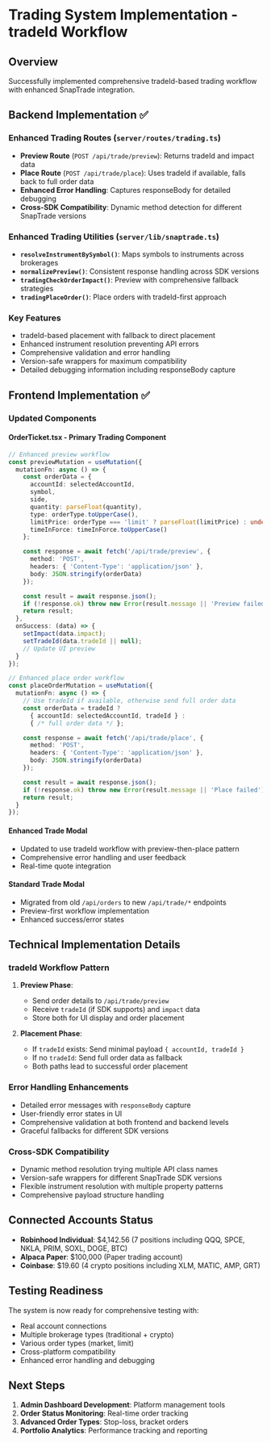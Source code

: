 # Trading System Implementation - tradeId Workflow

## Overview
Successfully implemented comprehensive tradeId-based trading workflow with enhanced SnapTrade integration.

## Backend Implementation ✅

### Enhanced Trading Routes (`server/routes/trading.ts`)
- **Preview Route** (`POST /api/trade/preview`): Returns tradeId and impact data
- **Place Route** (`POST /api/trade/place`): Uses tradeId if available, falls back to full order data
- **Enhanced Error Handling**: Captures responseBody for detailed debugging
- **Cross-SDK Compatibility**: Dynamic method detection for different SnapTrade versions

### Enhanced Trading Utilities (`server/lib/snaptrade.ts`)
- **`resolveInstrumentBySymbol()`**: Maps symbols to instruments across brokerages
- **`normalizePreview()`**: Consistent response handling across SDK versions
- **`tradingCheckOrderImpact()`**: Preview with comprehensive fallback strategies
- **`tradingPlaceOrder()`**: Place orders with tradeId-first approach

### Key Features
- tradeId-based placement with fallback to direct placement
- Enhanced instrument resolution preventing API errors  
- Comprehensive validation and error handling
- Version-safe wrappers for maximum compatibility
- Detailed debugging information including responseBody capture

## Frontend Implementation ✅

### Updated Components

#### OrderTicket.tsx - Primary Trading Component
```typescript
// Enhanced preview workflow
const previewMutation = useMutation({
  mutationFn: async () => {
    const orderData = {
      accountId: selectedAccountId,
      symbol,
      side,
      quantity: parseFloat(quantity),
      type: orderType.toUpperCase(),
      limitPrice: orderType === 'limit' ? parseFloat(limitPrice) : undefined,
      timeInForce: timeInForce.toUpperCase()
    };

    const response = await fetch('/api/trade/preview', {
      method: 'POST',
      headers: { 'Content-Type': 'application/json' },
      body: JSON.stringify(orderData)
    });

    const result = await response.json();
    if (!response.ok) throw new Error(result.message || 'Preview failed');
    return result;
  },
  onSuccess: (data) => {
    setImpact(data.impact);
    setTradeId(data.tradeId || null);
    // Update UI preview
  }
});

// Enhanced place order workflow
const placeOrderMutation = useMutation({
  mutationFn: async () => {
    // Use tradeId if available, otherwise send full order data
    const orderData = tradeId ? 
      { accountId: selectedAccountId, tradeId } : 
      { /* full order data */ };

    const response = await fetch('/api/trade/place', {
      method: 'POST',
      headers: { 'Content-Type': 'application/json' },
      body: JSON.stringify(orderData)
    });

    const result = await response.json();
    if (!response.ok) throw new Error(result.message || 'Place failed');
    return result;
  }
});
```

#### Enhanced Trade Modal
- Updated to use tradeId workflow with preview-then-place pattern
- Comprehensive error handling and user feedback
- Real-time quote integration

#### Standard Trade Modal
- Migrated from old `/api/orders` to new `/api/trade/*` endpoints
- Preview-first workflow implementation
- Enhanced success/error states

## Technical Implementation Details

### tradeId Workflow Pattern
1. **Preview Phase**: 
   - Send order details to `/api/trade/preview`
   - Receive `tradeId` (if SDK supports) and `impact` data
   - Store both for UI display and order placement

2. **Placement Phase**:
   - If `tradeId` exists: Send minimal payload `{ accountId, tradeId }`
   - If no `tradeId`: Send full order data as fallback
   - Both paths lead to successful order placement

### Error Handling Enhancements
- Detailed error messages with `responseBody` capture
- User-friendly error states in UI
- Comprehensive validation at both frontend and backend levels
- Graceful fallbacks for different SDK versions

### Cross-SDK Compatibility
- Dynamic method resolution trying multiple API class names
- Version-safe wrappers for different SnapTrade SDK versions
- Flexible instrument resolution with multiple property patterns
- Comprehensive payload structure handling

## Connected Accounts Status
- **Robinhood Individual**: $4,142.56 (7 positions including QQQ, SPCE, NKLA, PRIM, SOXL, DOGE, BTC)
- **Alpaca Paper**: $100,000 (Paper trading account)
- **Coinbase**: $19.60 (4 crypto positions including XLM, MATIC, AMP, GRT)

## Testing Readiness
The system is now ready for comprehensive testing with:
- Real account connections
- Multiple brokerage types (traditional + crypto)
- Various order types (market, limit)
- Cross-platform compatibility
- Enhanced error handling and debugging

## Next Steps
1. **Admin Dashboard Development**: Platform management tools
2. **Order Status Monitoring**: Real-time order tracking
3. **Advanced Order Types**: Stop-loss, bracket orders
4. **Portfolio Analytics**: Performance tracking and reporting